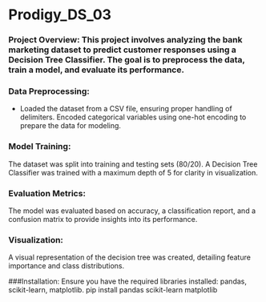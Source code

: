 # Prodigy_DS_03

### Project Overview: This project involves analyzing the bank marketing dataset to predict customer responses using a Decision Tree Classifier. The goal is to preprocess the data, train a model, and evaluate its performance.

### Data Preprocessing:
- Loaded the dataset from a CSV file, ensuring proper handling of delimiters.
Encoded categorical variables using one-hot encoding to prepare the data for modeling.

### Model Training:
The dataset was split into training and testing sets (80/20).
A Decision Tree Classifier was trained with a maximum depth of 5 for clarity in visualization.

### Evaluation Metrics:
The model was evaluated based on accuracy, a classification report, and a confusion matrix to provide insights into its performance.

### Visualization:
A visual representation of the decision tree was created, detailing feature importance and class distributions.

###Installation:
Ensure you have the required libraries installed: pandas, scikit-learn, matplotlib.
pip install pandas scikit-learn matplotlib

